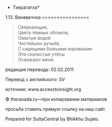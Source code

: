 * Тхерагатха*

1\.13\. Ванаваччха
\=\=\=\=\=\=\=\=\=\=\=\=\=\=\=\=

> Сверкающие,  
> Цвета тёмных облаков,  
> Омытые водой  
> Чистейших ручьёв,  
> С сидящими божьими коровками:  
> Эти скалистые утёсы  
> Освежают меня\.

редакция перевода: 02\.02\.2011

Перевод с английского: SV

источник: www\.accesstoinsight\.org

© theravada\.ru—при копировании материалов

просьба ставить прямую ссылку на наш сайт\.

Prepared for SuttaCentral by Bhikkhu Sujato\.